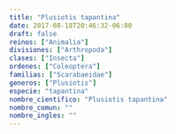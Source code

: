 ```yaml
---
title: "Plusiotis tapantina"
date: 2017-08-18T20:46:32-06:00
draft: false
reinos: ["Animalia"]
divisiones: ["Arthropoda"]
clases: ["Insecta"]
ordenes: ["Coleoptera"]
familias: ["Scarabaeidae"]
generos: ["Plusiotis"]
especie: "tapantina"
nombre_cientifico: "Plusiotis tapantina"
nombre_comun: ""
nombre_ingles: ""
---
```

